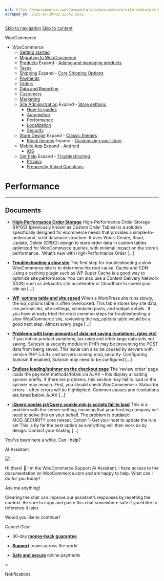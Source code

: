 ```yaml
---
url: https://woocommerce.com/documentation/woocommerce/site-admin/performance
scraped_at: 2025-10-20T02:22:42.193Z
---
```


[Skip to navigation](https://woocommerce.com/documentation/woocommerce/site-admin/performance/#main-navigation) [Skip to content](https://woocommerce.com/documentation/woocommerce/site-admin/performance/#page)

WooCommerce

- WooCommerce
  - [Getting started](https://woocommerce.com/documentation/woocommerce/getting-started/ "Everything you’ll need to get your online store up and running. From installation to managing orders — our guides can help with configuring WooCommerce to work for your business.")
  - [Migrating to WooCommerce](https://woocommerce.com/documentation/woocommerce/migrating-to-woocommerce/ "Ready to switch platforms? Our migration guides help you confidently move your store to WooCommerce. Whether you're just exploring or already planning the transition, you'll find step-by-step resources to get set up, transfer your data, and unlock the flexibility and control that come with owning your store.")
  - [Products](https://woocommerce.com/documentation/woocommerce/core-products/ "Products") Expand    - [Adding and managing products](https://woocommerce.com/document/managing-products/ "Adding and managing products")
  - [Taxes](https://woocommerce.com/documentation/woocommerce/taxes/ "Taxes")
  - [Shipping](https://woocommerce.com/documentation/woocommerce/shipping/ "Shipping") Expand    - [Core Shipping Options](https://woocommerce.com/documentation/woocommerce/shipping/core-shipping-options/ "Core Shipping Options")
  - [Payments](https://woocommerce.com/documentation/woocommerce/payments/ "Payments")
  - [Orders](https://woocommerce.com/documentation/woocommerce/orders/ "Orders")
  - [Data and Reporting](https://woocommerce.com/documentation/woocommerce/data-reporting/ "Data and Reporting")
  - [Customers](https://woocommerce.com/documentation/woocommerce/customers/ "Customers")
  - [Marketing](https://woocommerce.com/documentation/woocommerce/marketing/ "Marketing")
  - [Site Administration](https://woocommerce.com/documentation/woocommerce/site-admin/ "Site Administration") Expand    - [Store settings](https://woocommerce.com/documentation/woocommerce/site-admin/store-settings/ "Store settings")
    - [How-to guides](https://woocommerce.com/documentation/woocommerce/site-admin/how-to/ "Helpful guides for your WooCommerce store.")
    - [Automation](https://woocommerce.com/documentation/woocommerce/site-admin/automation/ "Automation")
    - [Performance](https://woocommerce.com/documentation/woocommerce/site-admin/performance/ "Performance")
    - [Localization](https://woocommerce.com/documentation/woocommerce/site-admin/localization/ "Localization")
    - [Security](https://woocommerce.com/documentation/woocommerce/site-admin/security/ "Security")
  - [Store Design](https://woocommerce.com/documentation/woocommerce/store-design/ "Store Design") Expand    - [Classic themes](https://woocommerce.com/documentation/woocommerce/store-design/classic-themes/ "Classic themes")
    - [Block themes](https://woocommerce.com/documentation/woocommerce/store-design/block-themes-store-editing/ "Store Editing is a new paradigm for managing your store's design. Use this content to learn how the editor (and this system) works.") Expand      - [Customizing your store](https://woocommerce.com/documentation/woocommerce/store-design/block-themes-store-editing/customize-your-store/ "Check these guides for explanations on how to customize the different sections of your WooCommerce store. Note that many of these details only apply when your site is using a block theme.")
  - [Mobile App](https://woocommerce.com/documentation/woocommerce/mobile/ "Mobile App") Expand    - [Android](https://woocommerce.com/documentation/woocommerce/mobile/mobile-android/ "Android")
    - [iOS](https://woocommerce.com/documentation/woocommerce/mobile/mobile-ios/ "iOS")
  - [Get help](https://woocommerce.com/documentation/woocommerce/get-help/ "Get help with WooCommerce and WordPress by checking out our collection of guides, FAQs, and documentation.  Start here: our troubleshooting guide addresses some of the most common issues. You can also get help from your fellow merchants in the WooCommerce support forums.") Expand    - [Troubleshooting](https://woocommerce.com/documentation/woocommerce/get-help/troubleshooting-get-help/ "Not sure where to start? Check out our Troubleshooting Guide to read about common issues and their solutions.")
    - [Privacy](https://woocommerce.com/documentation/woocommerce/get-help/privacy/ "Information about what customer data may be collected and shared when a store uses extensions sold on WooCommerce.com. For information about your privacy when making purchases on WooCommerce.com, visit automattic.com/privacy.")
    - [Frequently Asked Questions](https://woocommerce.com/documentation/woocommerce/get-help/frequently-asked-questions/ "Frequently Asked Questions")

# Performance

* * *

## Documents

- [**High-Performance Order Storage**](https://woocommerce.com/document/high-performance-order-storage/)
High-Performance Order Storage (HPOS) (previously known as Custom Order Tables) is a solution specifically designed for ecommerce needs that provides a simple-to-understand, solid database structure. It uses Woo’s Create, Read, Update, Delete (CRUD) design to store order data in custom tables optimized for WooCommerce queries, with minimal impact on the store’s performance.  What’s new with High-Performance Order \[…\]

- [**Troubleshooting a slow site**](https://woocommerce.com/document/troubleshooting-a-slow-site/)
The first step for troubleshooting a slow WooCommerce site is to determine the root cause. Cache and CDN Using a caching plugin such as WP Super Cache is a good way to optimize site performance. You can also use a Content Delivery Network (CDN) such as Jetpack’s site accelerator or Cloudflare to speed your site up \[…\]

- [**WP\_options table and site speed**](https://woocommerce.com/document/wp_options-table-and-site-speed/)
When a WordPress site runs slowly, the wp\_options table is often overlooked. This table stores key site data, like permalinks, site settings, scheduled posts, and widget details.  If you have already tried the most common steps for troubleshooting a slow WooCommerce site, reviewing the wp\_options table would be a good next step. Almost every page \[…\]

- [**Problems with large amounts of data not saving (variations, rates etc)**](https://woocommerce.com/document/problems-with-large-amounts-of-data-not-saving-variations-rates-etc/)
If you notice product variations, tax rates and other large data sets not saving, Suhosin (a security module in PHP) may be preventing the POST data from being saved. This issue can also be caused by servers with version PHP 5.3.9+ and servers running mod\_security. Configuring Suhosin If enabled, Suhosin may need to be configured \[…\]

- [**Endless loading/spinner on the checkout page**](https://woocommerce.com/document/endless-loadingspinner-on-the-checkout-page/)
The ‘review order’ page loads the payment methods/totals via AJAX – this display a loading spinner briefly. If there are problems, this section may fail to load or the spinner may remain. First, you should check WooCommerce > Status for errors – often errors will be highlighted. Common causes and resolutions are listed below. AJAX \[…\]

- [**jQuery.cookie.js/jQuery.cookie.min.js scripts fail to load**](https://woocommerce.com/document/jquery-cookie-fails-to-load/)
This is a problem with the server-setting, meaning that your hosting company will need to solve this on your behalf. The problem is outdated MOD\_SECURITY core ruleset. Option 1: Get your host to update the rule set This is by far the best option as everything will then work as by design. Contact your hosting \[…\]


You've been here a while. Can I help?

AI Assistant

![](https://woocommerce.com/wp-content/themes/woo/images/svg/support-chat-bot-avatar.svg)

Hi there! 👋 I'm the WooCommerce Support AI Assistant. I have access to the documentation on WooCommerce.com and am happy to help. What can I do for you today?

Ask me anything!

Clearing the chat can improve our assistant’s responses by resetting the context. Be sure to copy and paste this chat somewhere safe if you’d like to reference it later.

Would you like to continue?

Cancel
Clear

- 30-day **[money-back guarantee](https://woocommerce.com/refund-policy/)**

- **[Support](https://woocommerce.com/docs/)**
teams across the world

- **[Safe and secure](https://woocommerce.com/products/woopayments/)**
online payments

×

Notifications